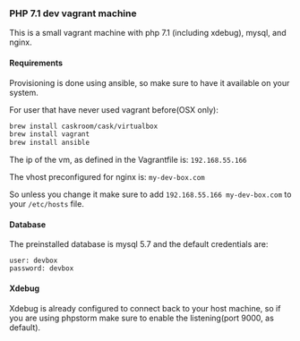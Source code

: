### PHP 7.1 dev vagrant machine

This is a small vagrant machine with php 7.1 (including xdebug), mysql, and nginx.

#### Requirements
Provisioning is done using ansible, so make sure to have it available on your system.

For user that have never used vagrant before(OSX only):
```bash
brew install caskroom/cask/virtualbox
brew install vagrant
brew install ansible
```

The ip of the vm, as defined in the Vagrantfile is: `192.168.55.166`

The vhost preconfigured for nginx is: `my-dev-box.com`

So unless you change it make sure to add `192.168.55.166 my-dev-box.com` to your `/etc/hosts` file.

#### Database
The preinstalled database is mysql 5.7 and the default credentials are:
```
user: devbox
password: devbox
```

#### Xdebug
Xdebug is already configured to connect back to your host machine, so if you are using phpstorm make sure to enable the listening(port 9000, as default).